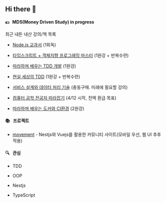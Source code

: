 ## Hi there 👋

#### 💵 &nbsp; MDS(Money Driven Study) in progress

최근 내돈 내산 강의/책 목록

* [Node.js 교과서](http://www.yes24.com/Product/Goods/62597864) (1회독)
 
* [타입스크립트 + 객체지향 프로그래밍 마스터](https://academy.dream-coding.com/courses/typescript) (1완강 + 반복수련)

* [따라하며 배우는 TDD 개발](https://www.inflearn.com/course/%EB%94%B0%EB%9D%BC%ED%95%98%EB%A9%B0-%EB%B0%B0%EC%9A%B0%EB%8A%94-tdd/dashboard) (1완강)
 
* [현실 세상의 TDD](https://www.fastcampus.co.kr/dev_red_ygw) (1완강 + 반복수련)
 
* [서비스 설계와 데이터 처리 기술](https://www.fastcampus.co.kr/dev_red_yjs) (충동구매. 미래에 필요할 강의)

* [컴퓨터 공학 전공자 따라잡기](https://www.fastcampus.co.kr/CS_online_challenge?gclid=CjwKCAjwr_uCBhAFEiwAX8YJgUEIN89NDNwgoccEryZIt-mYn9a5XBZGF4iCKUnuyEmGJoaj8MH2ZBoCrNIQAvD_BwE) (4/12 시작, 전액 환급 목표)
 
* [따라하며 배우는 도커와 CI환경](https://www.inflearn.com/course/%EB%94%B0%EB%9D%BC%ED%95%98%EB%A9%B0-%EB%B0%B0%EC%9A%B0%EB%8A%94-%EB%8F%84%EC%BB%A4-ci/dashboard) (2완강)

#### 📚 &nbsp; 프로젝트

* [movement](https://movement-client-1331.herokuapp.com/) - Nestjs와 Vuejs를 활용한 커뮤니티 사이트(모바일 우선, 웹 UI 추후 적용)

#### 🔍 &nbsp; 관심 

* TDD
 
* OOP
 
* Nestjs
 
* TypeScript






<!--
**dd1331/dd1331** is a ✨ _special_ ✨ repository because its `README.md` (this file) appears on your GitHub profile.

Here are some ideas to get you started:

- 🔭 I’m currently working on ...
- 🌱 I’m currently learning ...
- 👯 I’m looking to collaborate on ...
- 🤔 I’m looking for help with ...
- 💬 Ask me about ...
- 📫 How to reach me: ...
- 😄 Pronouns: ...
- ⚡ Fun fact: ...
-->
